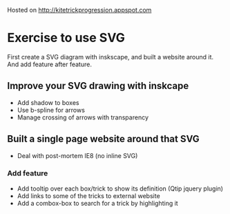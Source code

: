Hosted on http://kitetrickprogression.appspot.com

# Exercise to use SVG

First create a SVG diagram with inskscape, and built a website around it.
And add feature after feature.

## Improve your SVG drawing with inskcape
- Add shadow to boxes
- Use b-spline for arrows
- Manage crossing of arrows with transparency

## Built a single page website around that SVG
- Deal with post-mortem IE8 (no inline SVG)

### Add feature
- Add tooltip over each box/trick to show its definition (Qtip jquery plugin)
- Add links to some of the tricks to external website
- Add a combox-box to search for a trick by highlighting it
